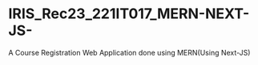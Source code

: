# IRIS_Rec23_221IT017_MERN-NEXT-JS-
A Course Registration Web Application done using MERN(Using Next-JS) 
